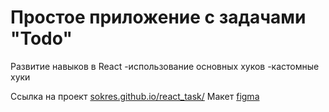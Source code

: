 # Простое приложение с задачами "Todo"

Развитие навыков в React
-использование основных хуков
-кастомные хуки

Ссылка на проект [sokres.github.io/react_task/](https://sokres.github.io/react_task/) 
Макет [figma](https://www.figma.com/design/6v2BBm5BZIACLRkDVCdT2W/TaskMGR?node-id=0-1&t=1n8QIns9dd9nZStR-1) 
